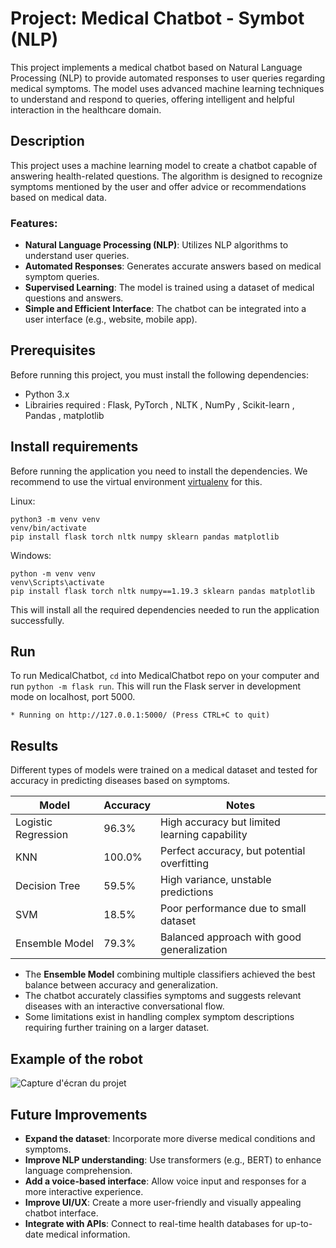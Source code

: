 
# Project: Medical Chatbot - Symbot (NLP)

This project implements a medical chatbot based on Natural Language Processing (NLP) to provide automated responses to user queries regarding medical symptoms. The model uses advanced machine learning techniques to understand and respond to queries, offering intelligent and helpful interaction in the healthcare domain.

## Description

This project uses a machine learning model to create a chatbot capable of answering health-related questions. The algorithm is designed to recognize symptoms mentioned by the user and offer advice or recommendations based on medical data.

### Features:

- **Natural Language Processing (NLP)**: Utilizes NLP algorithms to understand user queries.
- **Automated Responses**: Generates accurate answers based on medical symptom queries.
- **Supervised Learning**: The model is trained using a dataset of medical questions and answers.
- **Simple and Efficient Interface**: The chatbot can be integrated into a user interface (e.g., website, mobile app).

## Prerequisites

Before running this project, you must install the following dependencies:

- Python 3.x
- Librairies required : Flask, PyTorch
, NLTK
, NumPy
, Scikit-learn
, Pandas
, matplotlib

## Install requirements

Before running the application you need to install the dependencies. We recommend to use the virtual environment
[virtualenv](https://pypi.org/project/virtualenv/) for this.

Linux:

```
python3 -m venv venv
venv/bin/activate
pip install flask torch nltk numpy sklearn pandas matplotlib
```
Windows:

```
python -m venv venv
venv\Scripts\activate
pip install flask torch nltk numpy==1.19.3 sklearn pandas matplotlib
```

This will install all the required dependencies needed to run the application successfully.

## Run

To run MedicalChatbot, `cd` into MedicalChatbot repo on your computer and run `python -m flask run`. This will run the Flask 
server in development mode on localhost, port 5000.

`* Running on http://127.0.0.1:5000/ (Press CTRL+C to quit)`

## Results

Different types of models were trained on a medical dataset and tested for accuracy in predicting diseases based on symptoms.

| Model                | Accuracy  | Notes                                      |
|----------------------|----------|--------------------------------------------|
| Logistic Regression | 96.3%    | High accuracy but limited learning capability |
| KNN                | 100.0%   | Perfect accuracy, but potential overfitting |
| Decision Tree      | 59.5%    | High variance, unstable predictions         |
| SVM                | 18.5%    | Poor performance due to small dataset       |
| Ensemble Model     | 79.3%    | Balanced approach with good generalization  |

- The **Ensemble Model** combining multiple classifiers achieved the best balance between accuracy and generalization.
- The chatbot accurately classifies symptoms and suggests relevant diseases with an interactive conversational flow.
- Some limitations exist in handling complex symptom descriptions requiring further training on a larger dataset.

## Example of the robot 
![Capture d'écran du projet](https://github.com/L-courtin/Machine-Learning-projects/blob/main/Medical_Chatbot/static/assets/img/Screen%20bot.png?raw=true)

## Future Improvements

- **Expand the dataset**: Incorporate more diverse medical conditions and symptoms.
- **Improve NLP understanding**: Use transformers (e.g., BERT) to enhance language comprehension.
- **Add a voice-based interface**: Allow voice input and responses for a more interactive experience.
- **Improve UI/UX**: Create a more user-friendly and visually appealing chatbot interface.
- **Integrate with APIs**: Connect to real-time health databases for up-to-date medical information.

